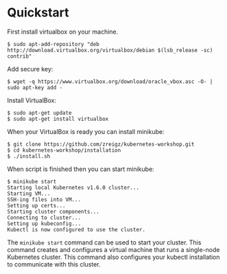 # Quickstart

First install virtualbox on your machine. 

```
$ sudo apt-add-repository "deb http://download.virtualbox.org/virtualbox/debian $(lsb_release -sc) contrib"
```
Add secure key:

```
$ wget -q https://www.virtualbox.org/download/oracle_vbox.asc -O- | sudo apt-key add -
```

Install VirtualBox:

```
$ sudo apt-get update
$ sudo apt-get install virtualbox
```

When your VirtualBox is ready you can install minikube:

```
$ git clone https://github.com/zreigz/kubernetes-workshop.git
$ cd kubernetes-workshop/installation
$ ./install.sh
```

When script is finished then you can start minikube:

```
$ minikube start
Starting local Kubernetes v1.6.0 cluster...
Starting VM...
SSH-ing files into VM...
Setting up certs...
Starting cluster components...
Connecting to cluster...
Setting up kubeconfig...
Kubectl is now configured to use the cluster.
```
The `minikube start` command can be used to start your cluster. This command creates and configures a virtual machine that runs a single-node Kubernetes cluster. This command also configures your kubectl installation to communicate with this cluster.
